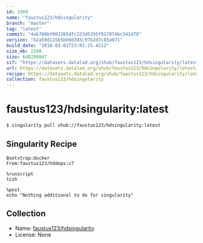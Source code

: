 ```yaml
---
id: 1909
name: "faustus123/hdsingularity"
branch: "master"
tag: "latest"
commit: "4ab700bf003265dfc223d5295f917874bc342d78"
version: "b2a59d115b5bb0d345c97b2d7c85a071"
build_date: "2018-03-01T23:01:15.421Z"
size_mb: 2268
size: 640290847
sif: "https://datasets.datalad.org/shub/faustus123/hdsingularity/latest/2018-03-01-4ab700bf-b2a59d11/b2a59d115b5bb0d345c97b2d7c85a071.simg"
url: https://datasets.datalad.org/shub/faustus123/hdsingularity/latest/2018-03-01-4ab700bf-b2a59d11/
recipe: https://datasets.datalad.org/shub/faustus123/hdsingularity/latest/2018-03-01-4ab700bf-b2a59d11/Singularity
collection: faustus123/hdsingularity
---
```


# faustus123/hdsingularity:latest

```bash
$ singularity pull shub://faustus123/hdsingularity:latest
```

## Singularity Recipe

```singularity
Bootstrap:docker
From:faustus123/hddeps:c7

%runscript
tcsh

%post
echo "Nothing additional to do for singularity"
```

## Collection

 - Name: [faustus123/hdsingularity](https://github.com/faustus123/hdsingularity)
 - License: None

